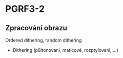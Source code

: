# PGRF3-2
## Zpracování obrazu
Ordered dithering, random dithering
- Dithering (půltonovani, maticové, rozptylovani, …)
